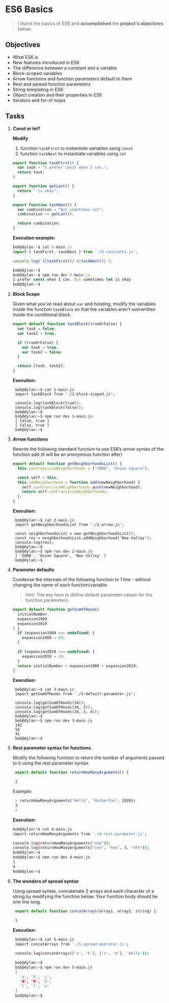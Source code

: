 # ES6 Basics

> I learnt the basics of ES6 and **accomplished** the **project's objectives** below:

## Objectives

- What ES6 is
- New features introduced in ES6
- The difference between a constant and a variable
- Block-scoped variables
- Arrow functions and function parameters default to them
- Rest and spread function parameters
- String templating in ES6
- Object creation and their properties in ES6
- Iterators and for-of loops

## Tasks

1. **Const or let?**

   **Modify**

   1. function `taskFirst` to instantiate variables using `const`
   2. function `taskNext` to instantiate variables using `let`

   ```javascript
   export function taskFirst() {
     var task = "I prefer const when I can.";
     return task;
   }

   export function getLast() {
     return " is okay";
   }

   export function taskNext() {
     var combination = "But sometimes let";
     combination += getLast();

     return combination;
   }
   ```

   **Execution example:**

   ```javascript
   bob@dylan:~$ cat 0-main.js
   import { taskFirst, taskNext } from './0-constants.js';

   console.log(`${taskFirst()} ${taskNext()}`);

   bob@dylan:~$
   bob@dylan:~$ npm run dev 0-main.js
   I prefer const when I can. But sometimes let is okay
   bob@dylan:~$
   ```

1. **Block Scope**

   Given what you’ve read about `var` and hoisting, modify the variables inside the function `taskBlock` so that the variables aren’t overwritten inside the conditional block.

   ```javascript
   export default function taskBlock(trueOrFalse) {
     var task = false;
     var task2 = true;

     if (trueOrFalse) {
       var task = true;
       var task2 = false;
     }

     return [task, task2];
   }
   ```

   **Execution:**

   ```
    bob@dylan:~$ cat 1-main.js
    import taskBlock from './1-block-scoped.js';

    console.log(taskBlock(true));
    console.log(taskBlock(false));
    bob@dylan:~$
    bob@dylan:~$ npm run dev 1-main.js
    [ false, true ]
    [ false, true ]
    bob@dylan:~$
   ```

1. **Arrow functions**

   Rewrite the following standard function to use ES6’s arrow syntax of the function add (it will be an anonymous function after)

   ```javascript
   export default function getNeighborhoodsList() {
     this.sanFranciscoNeighborhoods = ["SOMA", "Union Square"];

     const self = this;
     this.addNeighborhood = function add(newNeighborhood) {
       self.sanFranciscoNeighborhoods.push(newNeighborhood);
       return self.sanFranciscoNeighborhoods;
     };
   }
   ```

   **Execution:**

   ```
    bob@dylan:~$ cat 2-main.js
    import getNeighborhoodsList from './2-arrow.js';

    const neighborhoodsList = new getNeighborhoodsList();
    const res = neighborhoodsList.addNeighborhood('Noe Valley');
    console.log(res);
    bob@dylan:~$
    bob@dylan:~$ npm run dev 2-main.js
    [ 'SOMA', 'Union Square', 'Noe Valley' ]
    bob@dylan:~$
   ```

1. **Parameter defaults**

   Condense the internals of the following function to 1 line - without changing the name of each function/variable.

   > Hint: The key here to define default parameter values for the function parameters.

   ```javascript
   export default function getSumOfHoods(
     initialNumber,
     expansion1989,
     expansion2019
   ) {
     if (expansion1989 === undefined) {
       expansion1989 = 89;
     }

     if (expansion2019 === undefined) {
       expansion2019 = 19;
     }
     return initialNumber + expansion1989 + expansion2019;
   }
   ```

   **Execution:**

   ```
    bob@dylan:~$ cat 3-main.js
    import getSumOfHoods from './3-default-parameter.js';

    console.log(getSumOfHoods(34));
    console.log(getSumOfHoods(34, 3));
    console.log(getSumOfHoods(34, 3, 4));
    bob@dylan:~$
    bob@dylan:~$ npm run dev 3-main.js
    142
    56
    41
    bob@dylan:~$
   ```
5. **Rest parameter syntax for functions**
   
   Modify the following function to return the number of arguments passed to it using the rest parameter syntax

   ```javascript
    export default function returnHowManyArguments() {

    }
   ```
   Example:
   ```bash
    > returnHowManyArguments("Hello", "Holberton", 2020);
    3
    >
   ```
    **Execution:**
    ```bash
    bob@dylan:~$ cat 4-main.js
    import returnHowManyArguments from './4-rest-parameter.js';

    console.log(returnHowManyArguments("one"));
    console.log(returnHowManyArguments("one", "two", 3, "4th"));
    bob@dylan:~$
    bob@dylan:~$ npm run dev 4-main.js 
    1
    4
    bob@dylan:~$
    ```
6. **The wonders of spread syntax**
   
   Using spread syntax, concatenate 2 arrays and each character of a string by modifying the function below. Your function body should be one line long.

   ```javascript
    export default function concatArrays(array1, array2, string) {
    
    }
   ```
   **Execution:**
   ```bash
    bob@dylan:~$ cat 5-main.js
    import concatArrays from './5-spread-operator.js';

    console.log(concatArrays(['a', 'b'], ['c', 'd'], 'Hello'));

    bob@dylan:~$
    bob@dylan:~$ npm run dev 5-main.js 
    [
      'a', 'b', 'c',
      'd', 'H', 'e',
      'l', 'l', 'o'
    ]
    bob@dylan:~$
   ```